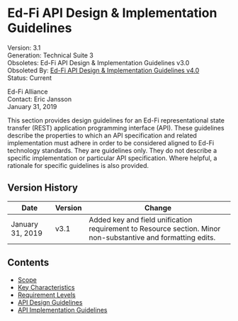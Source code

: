 # Ed-Fi API Design & Implementation Guidelines  

Version: 3.1\
Generation: Technical Suite 3\
Obsoletes: Ed-Fi API Design & Implementation Guidelines v3.0\
Obsoleted By: [Ed-Fi API Design & Implementation Guidelines v4.0](../v4.0/)\
Status: Current

Ed-Fi Alliance\
Contact: Eric Jansson\
January 31, 2019

This section provides design guidelines for an Ed-Fi representational state
transfer (REST) application programming interface (API). These guidelines
describe the properties to which an API specification and related implementation
must adhere in order to be considered aligned to Ed-Fi technology standards.
They are guidelines only. They do not describe a specific implementation or
particular API specification. Where helpful, a rationale for specific guidelines
is also provided.

## Version History

| Date             | Version | Change                                                                                                       |
| ---------------- | ------- | ------------------------------------------------------------------------------------------------------------ |
| January 31, 2019 | v3.1    | Added key and field unification requirement to Resource section. Minor non-substantive and formatting edits. |

## Contents

* [Scope](SCOPE.md)
* [Key Characteristics](KEY-CHARACTERISTICS.md)
* [Requirement Levels](REQUIREMENT-LEVELS.md)
* [API Design Guidelines](API-DESIGN-GUIDELINES/README.md)
* [API Implementation Guidelines](API-IMPLEMENTATION-GUIDELINES/README.md)
